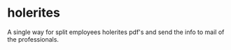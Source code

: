 # holerites
A single way for split employees holerites pdf's and send the info to mail of the professionals.
